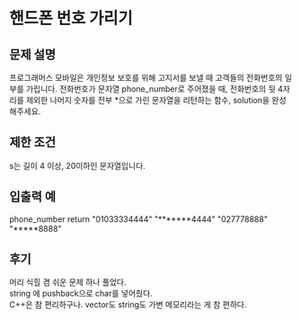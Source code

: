 
# 핸드폰 번호 가리기
##  문제 설명
프로그래머스 모바일은 개인정보 보호를 위해 고지서를 보낼 때 고객들의 전화번호의 일부를 가립니다.
전화번호가 문자열 phone_number로 주어졌을 때, 전화번호의 뒷 4자리를 제외한 나머지 숫자를 전부 *으로 가린 문자열을 리턴하는 함수, solution을 완성해주세요.

## 제한 조건
s는 길이 4 이상, 20이하인 문자열입니다.

## 입출력 예
phone_number	return
"01033334444"	"*******4444"
"027778888"	"*****8888"

## 후기
머리 식힐 겸 쉬운 문제 하나 풀었다.  
string 에 pushback으로 char를 넣어줬다.  
C++은 참 편리하구나. vector도 string도 가변 메모리라는 게 참 편하다.